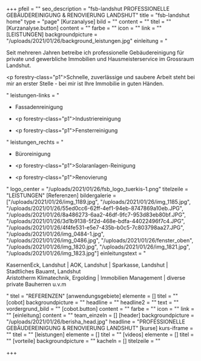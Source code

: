 +++
pfeil = ""
seo_description = "fsb-landshut PROFESSIONELLE GEBÄUDEREINIGUNG & RENOVIERUNG LANDSHUT"
title = "fsb-landshut home"
type = "page"
[Kurzanalyse]
bild = ""
content = ""
titel = ""
[Kurzanalyse.button]
content = ""
farbe = ""
icon = ""
link = ""
[LEISTUNGEN]
backgroundpicture = "/uploads/2021/01/26/background_leistungen.jpg"
einleitung = "<p>Seit mehreren Jahren betreibe ich professionelle Gebäudereinigung für private und gewerbliche Immobilien und Hausmeisterservice im Grossraum Landshut.</p><p forestry-class=\"p1\">Schnelle, zuverlässige und saubere Arbeit steht bei mir an erster Stelle - bei mir ist Ihre Immobilie in guten Händen.</p>"
leistungen-links = "<ul><li><p>Fassadenreinigung</p></li><li><p forestry-class=\"p1\">Industriereinigung</p></li><li><p forestry-class=\"p1\">Fensterreinigung</p></li></ul>"
leistungen_rechts = "<ul><li><p>Büroreinigung</p></li><li><p forestry-class=\"p1\">Solaranlagen-Reinigung</p></li><li><p forestry-class=\"p1\">Renovierung</p></li></ul>"
logo_center = "/uploads/2021/01/26/fsb_logo_tuerkis-1.png"
titelzeile = "LEISTUNGEN"
[Referenzen]
bildergalerie = ["/uploads/2021/01/26/img_1189.jpg", "/uploads/2021/01/26/img_1185.jpg", "/uploads/2021/01/26/55ed0cc6-62ff-4ef1-94eb-8747869a10eb.JPG", "/uploads/2021/01/26/8a486273-6aa2-46df-9fc7-953d83eb80bf.JPG", "/uploads/2021/01/26/3d1b9138-5f2d-468e-bdfa-44022496f7c4.JPG", "/uploads/2021/01/26/4f4fe531-e5e7-435b-b0c5-7c803798aa27.JPG", "/uploads/2021/01/26/img_0484-1.jpg", "/uploads/2021/01/26/img_0486.jpg", "/uploads/2021/01/26/fenster_oben", "/uploads/2021/01/26/img_1820.jpg", "/uploads/2021/01/26/img_1821.jpg", "/uploads/2021/01/26/img_1823.jpg"]
einleitungstext = "<p>KasernenEck, Landshut | AOK, Landshut | Sparkasse, Landshut | Stadtliches Bauamt, Landshut<br>Aristotherm Klimatechnik, Ergolding | Immobilien Management | diverse private Bauherren u.v.m</p>"
titel = "REFERENZEN"
[anwendungsgebiete]
elemente = []
titel = ""
[cobot]
backgroundpicture = ""
headline = ""
headline2 = ""
text = ""
vordergrund_bild = ""
[cobot.button]
content = ""
farbe = ""
icon = ""
link = ""
[einleitung]
content = ""
team_einzeln = []
[header]
backgroundpicture = "/uploads/2021/01/26/berisha_head.jpg"
headline = "PROFESSIONELLE GEBÄUDEREINIGUNG & RENOVIERUNG LANDSHUT"
[kurse]
kurs-iframe = ""
titel = ""
[leistungen]
elemente = []
titel = ""
[videos]
elemente = []
titel = ""
[vorteile]
backgroundpicture = ""
kacheln = []
titelzeile = ""

+++
